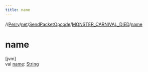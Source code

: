 ```yaml
---
title: name
---
```

//[Perry](../../../../index.html)/[net](../../index.html)/[SendPacketOpcode](../index.html)/[MONSTER_CARNIVAL_DIED](index.html)/[name](name.html)



# name



[jvm]\
val [name](name.html): [String](https://kotlinlang.org/api/latest/jvm/stdlib/kotlin/-string/index.html)





